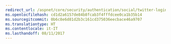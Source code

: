 ```yaml
---
redirect_url: /aspnet/core/security/authentication/social/twitter-logins
ms.openlocfilehash: cd1d2a6157de84b8fcab3f4fffdcee0ca1b35b14
ms.sourcegitcommit: 0b6c8e6d81d2b3c161cd375036eecbace46a9707
ms.translationtype: HT
ms.contentlocale: it-IT
ms.lasthandoff: 08/11/2017
---
```


